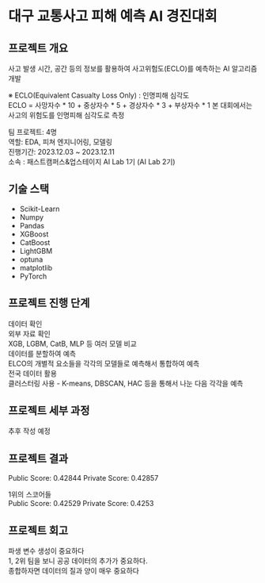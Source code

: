 # 대구 교통사고 피해 예측 AI 경진대회
## 프로젝트 개요
사고 발생 시간, 공간 등의 정보를 활용하여 사고위험도(ECLO)를 예측하는 AI 알고리즘 개발  

※ ECLO(Equivalent Casualty Loss Only) : 인명피해 심각도  
ECLO = 사망자수 * 10 + 중상자수 * 5 + 경상자수 * 3 + 부상자수 * 1 본 대회에서는 사고의 위험도를 인명피해 심각도로 측정  

팀 프로젝트: 4명   
역할: EDA, 피쳐 엔지니어링, 모델링  
진행기간: 2023.12.03 ~ 2023.12.11  
소속 : 패스트캠퍼스&업스테이지 AI Lab 1기 (AI Lab 2기)  


## 기술 스택
+ Scikit-Learn
+ Numpy
+ Pandas
+ XGBoost
+ CatBoost
+ LightGBM
+ optuna
+ matplotlib
+ PyTorch  


## 프로젝트 진행 단계  
데이터 확인  
외부 자료 확인  
XGB, LGBM, CatB, MLP 등 여러 모델 비교  
데이터를 분할하여 예측  
ELCO의 개별적 요소들을 각각의 모델들로 예측해서 통합하여 예측  
전국 데이터 활용  
클러스터링 사용 - K-means, DBSCAN, HAC 등을 통해서 나눈 다음 각각을 예측    

## 프로젝트 세부 과정  
추후 작성 예정  


## 프로젝트 결과  
Public Score: 0.42844
Private Score: 0.42857

1위의 스코어들  
Public Score: 0.42529
Private Score: 0.4253

## 프로젝트 회고  
파생 변수 생성이 중요하다  
1, 2위 팀을 보니 공공 데이터의 추가가 중요하다.  
종합하자면 데이터의 질과 양이 매우 중요하다  




